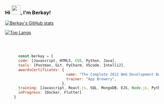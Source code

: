 ### Hi <img src="https://raw.githubusercontent.com/MartinHeinz/MartinHeinz/master/wave.gif" width="30px">, I'm Berkay!

[![Berkay's GitHub stats](https://github-readme-stats.vercel.app/api?username=berkayclk06&theme=dark)](https://github.com/anuraghazra/github-readme-stats) 


[![Top Langs](https://github-readme-stats.vercel.app/api/top-langs/?username=berkayclk06&langs_count=3&theme=dark)](https://github.com/anuraghazra/github-readme-stats)

<br><br>
```javascript
      const berkay = {
      code: [Javascript, HTML5, CSS, Python, Java],
      tools: [Postman, Git, PyCharm, VScode, IntelliJ],
      awardsCertificates: {
                            name: "The Complete 2022 Web Development Bootcamp",
                            trainer: "App Brewery",
                          },                 
      training: [Javascript, React.js, SQL, MongoDB, EJS, Node.js, Python, Java, HTML5, CSS],
      inProgress: [Docker, Flutter]
    }
```
<!--
**Berkayclk06/Berkayclk06** is a ✨ _special_ ✨ repository because its `README.md` (this file) appears on your GitHub profile.

Here are some ideas to get you started:

- 🔭 I’m currently working on ...
- 🌱 I’m currently learning ...
- 👯 I’m looking to collaborate on ...
- 🤔 I’m looking for help with ...
- 💬 Ask me about ...
- 📫 How to reach me: ...
- 😄 Pronouns: ...
- ⚡ Fun fact: ...
-->
